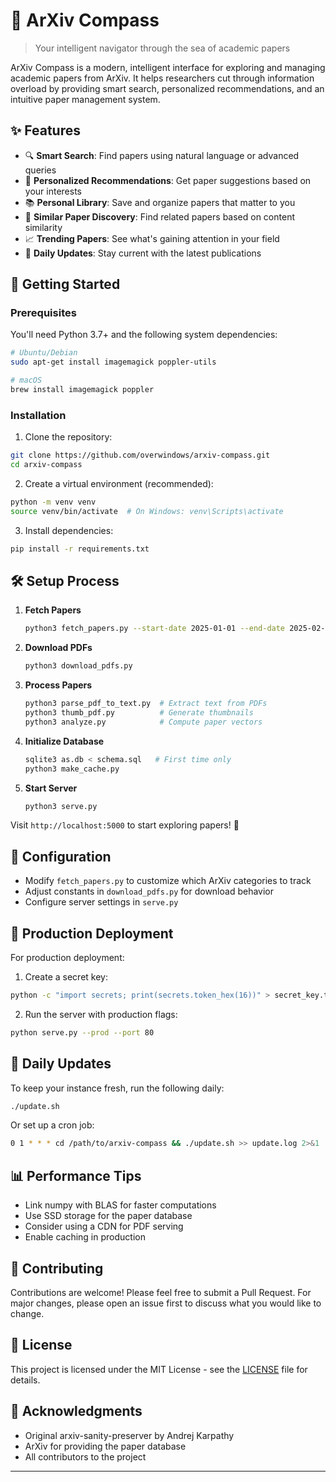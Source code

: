 # 🎯 ArXiv Compass

> Your intelligent navigator through the sea of academic papers

ArXiv Compass is a modern, intelligent interface for exploring and managing academic papers from ArXiv. It helps researchers cut through information overload by providing smart search, personalized recommendations, and an intuitive paper management system.

## ✨ Features

- 🔍 **Smart Search**: Find papers using natural language or advanced queries
- 🎯 **Personalized Recommendations**: Get paper suggestions based on your interests
- 📚 **Personal Library**: Save and organize papers that matter to you
- 🔄 **Similar Paper Discovery**: Find related papers based on content similarity
- 📈 **Trending Papers**: See what's gaining attention in your field
- 📅 **Daily Updates**: Stay current with the latest publications

## 🚀 Getting Started

### Prerequisites

You'll need Python 3.7+ and the following system dependencies:

```bash
# Ubuntu/Debian
sudo apt-get install imagemagick poppler-utils

# macOS
brew install imagemagick poppler
```

### Installation

1. Clone the repository:
```bash
git clone https://github.com/overwindows/arxiv-compass.git
cd arxiv-compass
```

2. Create a virtual environment (recommended):
```bash
python -m venv venv
source venv/bin/activate  # On Windows: venv\Scripts\activate
```

3. Install dependencies:
```bash
pip install -r requirements.txt
```

## 🛠️ Setup Process

1. **Fetch Papers**
   ```bash
   python3 fetch_papers.py --start-date 2025-01-01 --end-date 2025-02-10
   ```

2. **Download PDFs**
   ```bash
   python3 download_pdfs.py
   ```

3. **Process Papers**
   ```bash
   python3 parse_pdf_to_text.py  # Extract text from PDFs
   python3 thumb_pdf.py          # Generate thumbnails
   python3 analyze.py            # Compute paper vectors
   ```

4. **Initialize Database**
   ```bash
   sqlite3 as.db < schema.sql   # First time only
   python3 make_cache.py
   ```

5. **Start Server**
   ```bash
   python3 serve.py
   ```

Visit `http://localhost:5000` to start exploring papers! 🎉

## 🔧 Configuration

- Modify `fetch_papers.py` to customize which ArXiv categories to track
- Adjust constants in `download_pdfs.py` for download behavior
- Configure server settings in `serve.py`

## 🌟 Production Deployment

For production deployment:

1. Create a secret key:
```bash
python -c "import secrets; print(secrets.token_hex(16))" > secret_key.txt
```

2. Run the server with production flags:
```bash
python serve.py --prod --port 80
```

## 🔄 Daily Updates

To keep your instance fresh, run the following daily:

```bash
./update.sh
```

Or set up a cron job:
```bash
0 1 * * * cd /path/to/arxiv-compass && ./update.sh >> update.log 2>&1
```

## 📊 Performance Tips

- Link numpy with BLAS for faster computations
- Use SSD storage for the paper database
- Consider using a CDN for PDF serving
- Enable caching in production

## 🤝 Contributing

Contributions are welcome! Please feel free to submit a Pull Request. For major changes, please open an issue first to discuss what you would like to change.

## 📝 License

This project is licensed under the MIT License - see the [LICENSE](LICENSE) file for details.

## 🙏 Acknowledgments

- Original arxiv-sanity-preserver by Andrej Karpathy
- ArXiv for providing the paper database
- All contributors to the project

---
